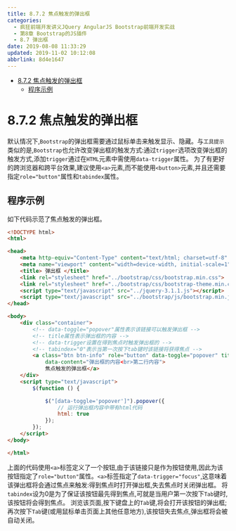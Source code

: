 ```yaml
---
title: 8.7.2 焦点触发的弹出框
categories: 
  - 疯狂前端开发讲义JQuery AngularJS Bootstrap前端开发实战
  - 第8章 Bootstrap的JS插件
  - 8.7 弹出框
date: 2019-08-08 11:33:29
updated: 2019-11-02 10:12:08
abbrlink: 8d4e1647
---
```

<div id='my_toc'>

- [8.7.2 焦点触发的弹出框](/JavaReadingNotes/8d4e1647/#8-7-2-焦点触发的弹出框)
    - [程序示例](/JavaReadingNotes/8d4e1647/#程序示例)

</div>
<!--more-->
<script>if (navigator.platform.toLowerCase() == 'win32'){document.getElementById('my_toc').style.display = 'none';}</script>

<!--end-->
<!--SSTStart-->
# 8.7.2 焦点触发的弹出框 #
<!--replace:tabindex=tab index-->
默认情况下,`Bootstrap`的弹出框需要通过鼠标单击来触发显示、隐藏。与`工具提示`类似的是,`Bootstrap`也允许改变弹出框的触发方式:通过`trigger`选项改变弹出框的触发方式,添加`trigger`通过在`HTML`元素中需使用`data-trigger`属性。
为了有更好的跨浏览器和跨平台效果,建议使用`<a>`元素,而不能使用`<button>`元素,并且还需要指定`role="button"`属性和`tabindex`属性。
## 程序示例 ##
如下代码示范了焦点触发的弹出框。
```html
<!DOCTYPE html>
<html>

<head>
    <meta http-equiv="Content-Type" content="text/html; charset=utf-8" />
    <meta name="viewport" content="width=device-width, initial-scale=1">
    <title> 弹出框 </title>
    <link rel="stylesheet" href="../bootstrap/css/bootstrap.min.css">
    <link rel="stylesheet" href="../bootstrap/css/bootstrap-theme.min.css">
    <script type="text/javascript" src="../jquery-3.1.1.js"></script>
    <script type="text/javascript" src="../bootstrap/js/bootstrap.min.js"></script>
</head>

<body>
    <div class="container">
        <!-- data-toggle="popover"属性表示该链接可以触发弹出框 -->
        <!-- title属性表示弹出框的内容 -->
        <!-- data-trigger设置在得到焦点时触发弹出框的 -->
        <!-- tabindex="0"表示当第一次按下tab键时该链接将获得焦点 -->
        <a class="btn btn-info" role="button" data-toggle="popover" title="焦点触发的弹出框" tabindex="0" data-trigger="focus"
            data-content="弹出框的内容<br>第二行内容">
            焦点触发的弹出框</a>
    </div>
    <script type="text/javascript">
        $(function () {

            $("[data-toggle='popover']").popover({
                // 运行弹出框内容中带有html代码
                html: true
            });
        });
    </script>
</body>

</html>
```
<!--replace:tabindex=tab index-->
上面的代码使用`<a>`标签定义了一个按钮,由于该链接只是作为按钮使用,因此为该按钮指定了`role="button"`属性。`<a>`标签指定了`data-trigger="focus"`,这意味着该弹出框将会通过焦点来触发:得到焦点时打开弹出框,失去焦点时关闭弹出框。
将`tabindex`设为0是为了保证该按钮最先得到焦点,可就是当用户第一次按下`Tab`键时,该按钮将会得到焦点。
浏览该页面,按下键盘上的`Tab`键,将会打开该按钮的弹出框;再次按下`Tab`键(或用鼠标单击页面上其他任意地方),该按钮失去焦点,弹出框将会被自动关闭。
<!--SSTStop-->

